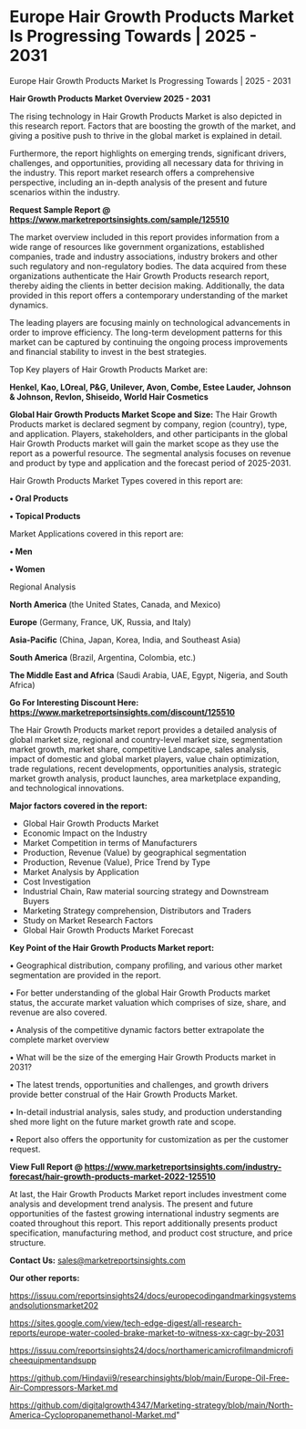 # Europe Hair Growth Products Market Is Progressing Towards | 2025 - 2031
Europe Hair Growth Products Market Is Progressing Towards | 2025 - 2031

<Strong> Hair Growth Products Market Overview 2025 - 2031</strong>

The rising technology in Hair Growth Products Market is also depicted in this research report. Factors that are boosting the growth of the market, and giving a positive push to thrive in the global market is explained in detail.

Furthermore, the report highlights on emerging trends, significant drivers, challenges, and opportunities, providing all necessary data for thriving in the industry. This report market research offers a comprehensive perspective, including an in-depth analysis of the present and future scenarios within the industry.

<strong>Request Sample Report @ <a href=https://www.marketreportsinsights.com/sample/125510>https://www.marketreportsinsights.com/sample/125510</a></strong>

The market overview included in this report provides information from a wide range of resources like government organizations, established companies, trade and industry associations, industry brokers and other such regulatory and non-regulatory bodies. The data acquired from these organizations authenticate the Hair Growth Products research report, thereby aiding the clients in better decision making. Additionally, the data provided in this report offers a contemporary understanding of the market dynamics.

The leading players are focusing mainly on technological advancements in order to improve efficiency. The long-term development patterns for this market can be captured by continuing the ongoing process improvements and financial stability to invest in the best strategies.

Top Key players of Hair Growth Products Market are:

<strong>Henkel, Kao, LOreal, P&G, Unilever, Avon, Combe, Estee Lauder, Johnson & Johnson, Revlon, Shiseido, World Hair Cosmetics</strong>

<strong><b>Global Hair Growth Products Market Scope and Size:</b></strong>
The Hair Growth Products market is declared segment by company, region (country), type, and application. Players, stakeholders, and other participants in the global Hair Growth Products market will gain the market scope as they use the report as a powerful resource. The segmental analysis focuses on revenue and product by type and application and the forecast period of 2025-2031.

Hair Growth Products Market Types covered in this report are:

<strong>• Oral Products

• Topical Products</strong>

Market Applications covered in this report are:

<strong>• Men

• Women</strong> 

Regional Analysis

<strong>North America</strong> (the United States, Canada, and Mexico)

<strong>Europe</strong> (Germany, France, UK, Russia, and Italy)

<strong>Asia-Pacific</strong> (China, Japan, Korea, India, and Southeast Asia)

<strong>South America</strong> (Brazil, Argentina, Colombia, etc.)

<strong>The Middle East and Africa</strong> (Saudi Arabia, UAE, Egypt, Nigeria, and South Africa)

<strong>Go For Interesting Discount Here: <a href=https://www.marketreportsinsights.com/discount/125510>https://www.marketreportsinsights.com/discount/125510</a></strong>

The Hair Growth Products market report provides a detailed analysis of global market size, regional and country-level market size, segmentation market growth, market share, competitive Landscape, sales analysis, impact of domestic and global market players, value chain optimization, trade regulations, recent developments, opportunities analysis, strategic market growth analysis, product launches, area marketplace expanding, and technological innovations.

<strong><b>Major factors covered in the report:</b></strong>
<ul>
  <li>Global Hair Growth Products Market </li>
  <li>Economic Impact on the Industry</li>
  <li>Market Competition in terms of Manufacturers</li>
  <li>Production, Revenue (Value) by geographical segmentation</li>
  <li>Production, Revenue (Value), Price Trend by Type</li>
  <li>Market Analysis by Application</li>
  <li>Cost Investigation</li>
  <li>Industrial Chain, Raw material sourcing strategy and Downstream Buyers</li>
  <li>Marketing Strategy comprehension, Distributors and Traders</li>
  <li>Study on Market Research Factors</li>
  <li>Global Hair Growth Products Market Forecast</li>
</ul>

<strong><b>Key Point of the Hair Growth Products Market report:</b></strong>

• Geographical distribution, company profiling, and various other market segmentation are provided in the report.

• For better understanding of the global Hair Growth Products market status, the accurate market valuation which comprises of size, share, and revenue are also covered.

• Analysis of the competitive dynamic factors better extrapolate the complete market overview

• What will be the size of the emerging Hair Growth Products market in 2031?

• The latest trends, opportunities and challenges, and growth drivers provide better construal of the Hair Growth Products Market.

• In-detail industrial analysis, sales study, and production understanding shed more light on the future market growth rate and scope.

• Report also offers the opportunity for customization as per the customer request.

<strong><b>View Full Report @ <a href=https://www.marketreportsinsights.com/industry-forecast/hair-growth-products-market-2022-125510>https://www.marketreportsinsights.com/industry-forecast/hair-growth-products-market-2022-125510</a></b></strong>


At last, the Hair Growth Products Market report includes investment come analysis and development trend analysis. The present and future opportunities of the fastest growing international industry segments are coated throughout this report. This report additionally presents product specification, manufacturing method, and product cost structure, and price structure.

<strong>Contact Us:</strong>
sales@marketreportsinsights.com

<strong>Our other reports:</strong>

<a href=https://issuu.com/reportsinsights24/docs/europecodingandmarkingsystemsandsolutionsmarket202>https://issuu.com/reportsinsights24/docs/europecodingandmarkingsystemsandsolutionsmarket202</a>

<a href=https://sites.google.com/view/tech-edge-digest/all-research-reports/europe-water-cooled-brake-market-to-witness-xx-cagr-by-2031>https://sites.google.com/view/tech-edge-digest/all-research-reports/europe-water-cooled-brake-market-to-witness-xx-cagr-by-2031</a>

<a href=https://issuu.com/reportsinsights24/docs/northamericamicrofilmandmicroficheequipmentandsupp>https://issuu.com/reportsinsights24/docs/northamericamicrofilmandmicroficheequipmentandsupp</a>

<a href=https://github.com/Hindavii9/researchinsights/blob/main/Europe-Oil-Free-Air-Compressors-Market.md>https://github.com/Hindavii9/researchinsights/blob/main/Europe-Oil-Free-Air-Compressors-Market.md</a>

<a href=https://github.com/digitalgrowth4347/Marketing-strategy/blob/main/North-America-Cyclopropanemethanol-Market.md>https://github.com/digitalgrowth4347/Marketing-strategy/blob/main/North-America-Cyclopropanemethanol-Market.md</a>"
